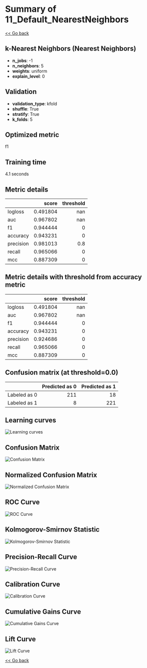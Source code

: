 # Summary of 11_Default_NearestNeighbors

[<< Go back](../README.md)


## k-Nearest Neighbors (Nearest Neighbors)
- **n_jobs**: -1
- **n_neighbors**: 5
- **weights**: uniform
- **explain_level**: 0

## Validation
 - **validation_type**: kfold
 - **shuffle**: True
 - **stratify**: True
 - **k_folds**: 5

## Optimized metric
f1

## Training time

4.1 seconds

## Metric details
|           |    score |   threshold |
|:----------|---------:|------------:|
| logloss   | 0.491804 |       nan   |
| auc       | 0.967802 |       nan   |
| f1        | 0.944444 |         0   |
| accuracy  | 0.943231 |         0   |
| precision | 0.981013 |         0.8 |
| recall    | 0.965066 |         0   |
| mcc       | 0.887309 |         0   |


## Metric details with threshold from accuracy metric
|           |    score |   threshold |
|:----------|---------:|------------:|
| logloss   | 0.491804 |         nan |
| auc       | 0.967802 |         nan |
| f1        | 0.944444 |           0 |
| accuracy  | 0.943231 |           0 |
| precision | 0.924686 |           0 |
| recall    | 0.965066 |           0 |
| mcc       | 0.887309 |           0 |


## Confusion matrix (at threshold=0.0)
|              |   Predicted as 0 |   Predicted as 1 |
|:-------------|-----------------:|-----------------:|
| Labeled as 0 |              211 |               18 |
| Labeled as 1 |                8 |              221 |

## Learning curves
![Learning curves](learning_curves.png)
## Confusion Matrix

![Confusion Matrix](confusion_matrix.png)


## Normalized Confusion Matrix

![Normalized Confusion Matrix](confusion_matrix_normalized.png)


## ROC Curve

![ROC Curve](roc_curve.png)


## Kolmogorov-Smirnov Statistic

![Kolmogorov-Smirnov Statistic](ks_statistic.png)


## Precision-Recall Curve

![Precision-Recall Curve](precision_recall_curve.png)


## Calibration Curve

![Calibration Curve](calibration_curve_curve.png)


## Cumulative Gains Curve

![Cumulative Gains Curve](cumulative_gains_curve.png)


## Lift Curve

![Lift Curve](lift_curve.png)



[<< Go back](../README.md)
